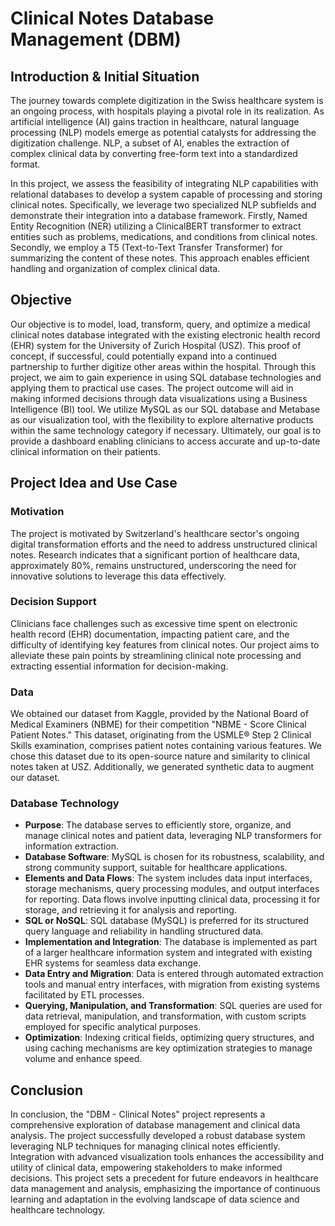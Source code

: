 # Clinical Notes Database Management (DBM)

## Introduction & Initial Situation

The journey towards complete digitization in the Swiss healthcare system is an ongoing process, with hospitals playing a pivotal role in its realization. As artificial intelligence (AI) gains traction in healthcare, natural language processing (NLP) models emerge as potential catalysts for addressing the digitization challenge. NLP, a subset of AI, enables the extraction of complex clinical data by converting free-form text into a standardized format.

In this project, we assess the feasibility of integrating NLP capabilities with relational databases to develop a system capable of processing and storing clinical notes. Specifically, we leverage two specialized NLP subfields and demonstrate their integration into a database framework. Firstly, Named Entity Recognition (NER) utilizing a ClinicalBERT transformer to extract entities such as problems, medications, and conditions from clinical notes. Secondly, we employ a T5 (Text-to-Text Transfer Transformer) for summarizing the content of these notes. This approach enables efficient handling and organization of complex clinical data.

## Objective

Our objective is to model, load, transform, query, and optimize a medical clinical notes database integrated with the existing electronic health record (EHR) system for the University of Zurich Hospital (USZ). This proof of concept, if successful, could potentially expand into a continued partnership to further digitize other areas within the hospital. Through this project, we aim to gain experience in using SQL database technologies and applying them to practical use cases. The project outcome will aid in making informed decisions through data visualizations using a Business Intelligence (BI) tool. We utilize MySQL as our SQL database and Metabase as our visualization tool, with the flexibility to explore alternative products within the same technology category if necessary. Ultimately, our goal is to provide a dashboard enabling clinicians to access accurate and up-to-date clinical information on their patients.

## Project Idea and Use Case

### Motivation

The project is motivated by Switzerland's healthcare sector's ongoing digital transformation efforts and the need to address unstructured clinical notes. Research indicates that a significant portion of healthcare data, approximately 80%, remains unstructured, underscoring the need for innovative solutions to leverage this data effectively.

### Decision Support

Clinicians face challenges such as excessive time spent on electronic health record (EHR) documentation, impacting patient care, and the difficulty of identifying key features from clinical notes. Our project aims to alleviate these pain points by streamlining clinical note processing and extracting essential information for decision-making.

### Data

We obtained our dataset from Kaggle, provided by the National Board of Medical Examiners (NBME) for their competition "NBME - Score Clinical Patient Notes." This dataset, originating from the USMLE® Step 2 Clinical Skills examination, comprises patient notes containing various features. We chose this dataset due to its open-source nature and similarity to clinical notes taken at USZ. Additionally, we generated synthetic data to augment our dataset.

### Database Technology

- **Purpose**: The database serves to efficiently store, organize, and manage clinical notes and patient data, leveraging NLP transformers for information extraction.
- **Database Software**: MySQL is chosen for its robustness, scalability, and strong community support, suitable for healthcare applications.
- **Elements and Data Flows**: The system includes data input interfaces, storage mechanisms, query processing modules, and output interfaces for reporting. Data flows involve inputting clinical data, processing it for storage, and retrieving it for analysis and reporting.
- **SQL or NoSQL**: SQL database (MySQL) is preferred for its structured query language and reliability in handling structured data.
- **Implementation and Integration**: The database is implemented as part of a larger healthcare information system and integrated with existing EHR systems for seamless data exchange.
- **Data Entry and Migration**: Data is entered through automated extraction tools and manual entry interfaces, with migration from existing systems facilitated by ETL processes.
- **Querying, Manipulation, and Transformation**: SQL queries are used for data retrieval, manipulation, and transformation, with custom scripts employed for specific analytical purposes.
- **Optimization**: Indexing critical fields, optimizing query structures, and using caching mechanisms are key optimization strategies to manage volume and enhance speed.

## Conclusion

In conclusion, the "DBM - Clinical Notes" project represents a comprehensive exploration of database management and clinical data analysis. The project successfully developed a robust database system leveraging NLP techniques for managing clinical notes efficiently. Integration with advanced visualization tools enhances the accessibility and utility of clinical data, empowering stakeholders to make informed decisions. This project sets a precedent for future endeavors in healthcare data management and analysis, emphasizing the importance of continuous learning and adaptation in the evolving landscape of data science and healthcare technology.